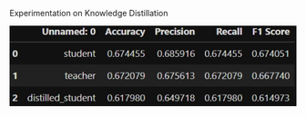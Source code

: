 Experimentation on Knowledge Distillation

<img src="metrics_comparision.jpeg" width="1000px"></img>
